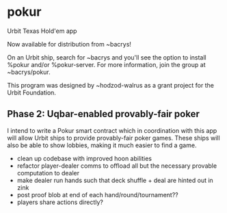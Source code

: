 # pokur
Urbit Texas Hold'em app

Now available for distribution from ~bacrys!

On an Urbit ship, search for ~bacrys and you'll see the option to install %pokur and/or %pokur-server. For more information, join the group at ~bacrys/pokur.

This program was designed by ~hodzod-walrus as a grant project for the Urbit Foundation.

## Phase 2: Uqbar-enabled provably-fair poker

I intend to write a Pokur smart contract which in coordination with this app will allow Urbit ships to provide provably-fair poker games. These ships will also be able to show lobbies, making it much easier to find a game.

- clean up codebase with improved hoon abilities
- refactor player-dealer comms to offload all but the necessary provable computation to dealer
- make dealer run hands such that deck shuffle + deal are hinted out in zink
- post proof blob at end of each hand/round/tournament??
- players share actions directly?
